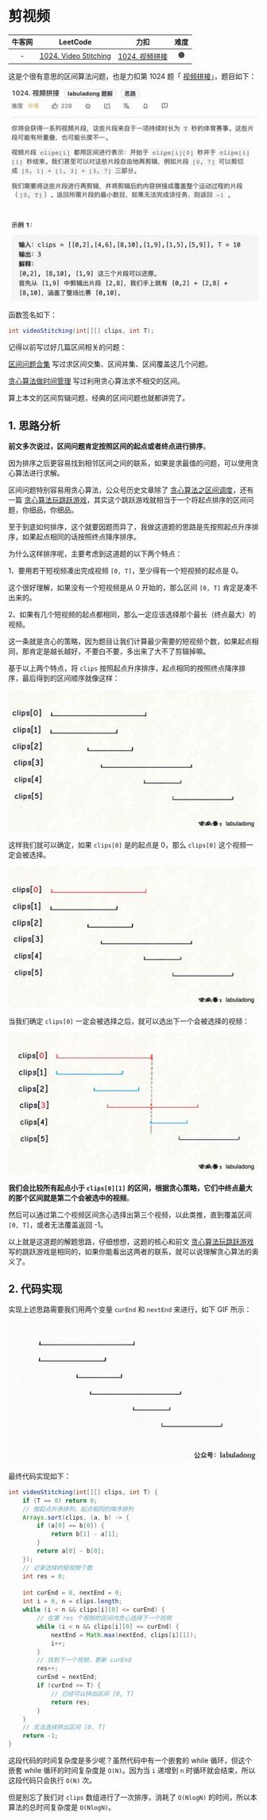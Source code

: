 # 剪视频

| 牛客网 |                           LeetCode                           |                             力扣                             | 难度 |
| :----: | :----------------------------------------------------------: | :----------------------------------------------------------: | :--: |
|   -    | [1024. Video Stitching](https://leetcode.com/problems/video-stitching/) | [1024. 视频拼接](https://leetcode-cn.com/problems/video-stitching/) |  🟠   |

这是个很有意思的区间算法问题，也是力扣第 1024 题「 [视频拼接](https://leetcode-cn.com/problems/video-stitching/)」，题目如下：

[![img](img/title.jpg)](https://labuladong.github.io/algo/images/剪视频/title.jpg)

函数签名如下：

```java
int videoStitching(int[][] clips, int T);
```

记得以前写过好几篇区间相关的问题：

[区间问题合集](https://labuladong.github.io/algo/4/31/124/) 写过求区间交集、区间并集、区间覆盖这几个问题。

[贪心算法做时间管理](https://labuladong.github.io/algo/3/27/99/) 写过利用贪心算法求不相交的区间。

算上本文的区间剪辑问题，经典的区间问题也就都讲完了。

## 1. 思路分析

**前文多次说过，区间问题肯定按照区间的起点或者终点进行排序**。

因为排序之后更容易找到相邻区间之间的联系，如果是求最值的问题，可以使用贪心算法进行求解。

区间问题特别容易用贪心算法，公众号历史文章除了 [贪心算法之区间调度](https://labuladong.github.io/algo/3/27/99/)，还有一篇 [贪心算法玩跳跃游戏](https://labuladong.github.io/algo/3/27/102/)，其实这个跳跃游戏就相当于一个将起点排序的区间问题，你细品，你细品。

至于到底如何排序，这个就要因题而异了，我做这道题的思路是先按照起点升序排序，如果起点相同的话按照终点降序排序。

为什么这样排序呢，主要考虑到这道题的以下两个特点：

1、要用若干短视频凑出完成视频 `[0, T]`，至少得有一个短视频的起点是 0。

这个很好理解，如果没有一个短视频是从 0 开始的，那么区间 `[0, T]` 肯定是凑不出来的。

2、如果有几个短视频的起点都相同，那么一定应该选择那个最长（终点最大）的视频。

这一条就是贪心的策略，因为题目让我们计算最少需要的短视频个数，如果起点相同，那肯定是越长越好，不要白不要，多出来了大不了剪辑掉嘛。

基于以上两个特点，将 `clips` 按照起点升序排序，起点相同的按照终点降序排序，最后得到的区间顺序就像这样：

[![img](img/2-20220428025717262.jpeg)](https://labuladong.github.io/algo/images/剪视频/2.jpeg)

这样我们就可以确定，如果 `clips[0]` 是的起点是 0，那么 `clips[0]` 这个视频一定会被选择。

[![img](img/3-20220428025717838.jpeg)](https://labuladong.github.io/algo/images/剪视频/3.jpeg)

当我们确定 `clips[0]` 一定会被选择之后，就可以选出下一个会被选择的视频：

[![img](img/4.jpeg)](https://labuladong.github.io/algo/images/剪视频/4.jpeg)

**我们会比较所有起点小于 `clips[0][1]` 的区间，根据贪心策略，它们中终点最大的那个区间就是第二个会被选中的视频**。

然后可以通过第二个视频区间贪心选择出第三个视频，以此类推，直到覆盖区间 `[0, T]`，或者无法覆盖返回 -1。

以上就是这道题的解题思路，仔细想想，这题的核心和前文 [贪心算法玩跳跃游戏](https://labuladong.github.io/algo/3/27/102/) 写的跳跃游戏是相同的，如果你能看出这两者的联系，就可以说理解贪心算法的奥义了。

## 2. 代码实现

实现上述思路需要我们用两个变量 `curEnd` 和 `nextEnd` 来进行，如下 GIF 所示：

[![img](img/5.gif)](https://labuladong.github.io/algo/images/剪视频/5.gif)

最终代码实现如下：

```java
int videoStitching(int[][] clips, int T) {
    if (T == 0) return 0;
    // 按起点升序排列，起点相同的降序排列
    Arrays.sort(clips, (a, b) -> {
        if (a[0] == b[0]) {
            return b[1] - a[1];
        }
        return a[0] - b[0];
    });
    // 记录选择的短视频个数
    int res = 0;

    int curEnd = 0, nextEnd = 0;
    int i = 0, n = clips.length;
    while (i < n && clips[i][0] <= curEnd) {
        // 在第 res 个视频的区间内贪心选择下一个视频
        while (i < n && clips[i][0] <= curEnd) {
            nextEnd = Math.max(nextEnd, clips[i][1]);
            i++;
        }
        // 找到下一个视频，更新 curEnd
        res++;
        curEnd = nextEnd;
        if (curEnd >= T) {
            // 已经可以拼出区间 [0, T]
            return res;
        }
    }
    // 无法连续拼出区间 [0, T]
    return -1;
}
```

这段代码的时间复杂度是多少呢？虽然代码中有一个嵌套的 while 循环，但这个嵌套 while 循环的时间复杂度是 `O(N)`。因为当 `i` 递增到 `n` 时循环就会结束，所以这段代码只会执行 `O(N)` 次。

但是别忘了我们对 `clips` 数组进行了一次排序，消耗了 `O(NlogN)` 的时间，所以本算法的总时间复杂度是 `O(NlogN)`。